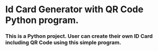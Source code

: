 # Id Card Generator with QR Code Python program.

<h3>This is a Python project. User can create their own ID Card including QR Code using this simple program.</h3>

